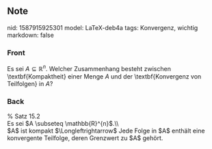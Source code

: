 ## Note
nid: 1587915925301
model: LaTeX-deb4a
tags: Konvergenz, wichtig
markdown: false

### Front
Es sei $A \subseteq \mathbb{R}^{n}$. Welcher Zusammenhang besteht zwischen \textbf{Kompaktheit} einer Menge $A$ und der \textbf{Konvergenz von Teilfolgen} in $A$?

### Back
<div>% Satz 15.2</div><div>
</div>Es sei $A \subseteq \mathbb{R}^{n}$.\\<div>
</div><div>$A$ ist kompakt $\Longleftrightarrow$ Jede Folge in $A$ enthält eine konvergente Teilfolge, deren Grenzwert zu $A$ gehört.</div>
